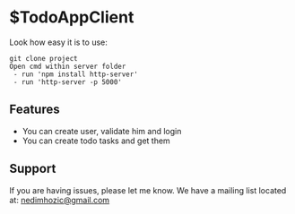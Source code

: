 $TodoAppClient
========

Look how easy it is to use:

    git clone project
	Open cmd within server folder
	 - run 'npm install http-server'
	 - run 'http-server -p 5000'

Features
--------

- You can create user, validate him and login
- You can create todo tasks and get them
	
Support
-------

If you are having issues, please let me know.
We have a mailing list located at: nedimhozic@gmail.com
